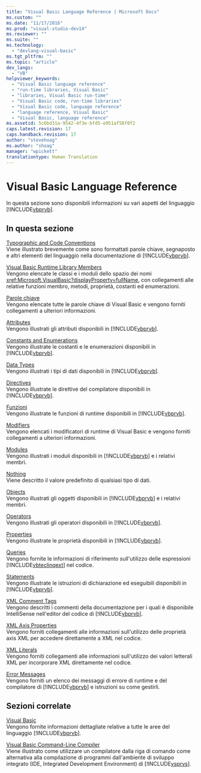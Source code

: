 ```yaml
---
title: "Visual Basic Language Reference | Microsoft Docs"
ms.custom: ""
ms.date: "11/17/2016"
ms.prod: "visual-studio-dev14"
ms.reviewer: ""
ms.suite: ""
ms.technology: 
  - "devlang-visual-basic"
ms.tgt_pltfrm: ""
ms.topic: "article"
dev_langs: 
  - "VB"
helpviewer_keywords: 
  - "Visual Basic language reference"
  - "run-time libraries, Visual Basic"
  - "libraries, Visual Basic run-time"
  - "Visual Basic code, run-time libraries"
  - "Visual Basic code, language reference"
  - "language reference, Visual Basic"
  - "Visual Basic, language reference"
ms.assetid: 5c6bd31a-9542-4f3e-bfd5-e951af58f0f2
caps.latest.revision: 17
caps.handback.revision: 17
author: "stevehoag"
ms.author: "shoag"
manager: "wpickett"
translationtype: Human Translation
---
```

# Visual Basic Language Reference
In questa sezione sono disponibili informazioni su vari aspetti del linguaggio [!INCLUDE[vbprvb](../../csharp/programming-guide/concepts/linq/includes/vbprvb_md.md)].  
  
## In questa sezione  
 [Typographic and Code Conventions](../../visual-basic/language-reference/typographic-and-code-conventions.md)  
 Viene illustrato brevemente come sono formattati parole chiave, segnaposto e altri elementi del linguaggio nella documentazione di [!INCLUDE[vbprvb](../../csharp/programming-guide/concepts/linq/includes/vbprvb_md.md)].  
  
 [Visual Basic Runtime Library Members](../../visual-basic/language-reference/runtime-library-members.md)  
 Vengono elencate le classi e i moduli dello spazio dei nomi <xref:Microsoft.VisualBasic?displayProperty=fullName>, con collegamenti alle relative funzioni membro, metodi, proprietà, costanti ed enumerazioni.  
  
 [Parole chiave](../../visual-basic/language-reference/keywords/index.md)  
 Vengono elencate tutte le parole chiave di Visual Basic e vengono forniti collegamenti a ulteriori informazioni.  
  
 [Attributes](../../visual-basic/language-reference/attributes.md)  
 Vengono illustrati gli attributi disponibili in [!INCLUDE[vbprvb](../../csharp/programming-guide/concepts/linq/includes/vbprvb_md.md)].  
  
 [Constants and Enumerations](../../visual-basic/language-reference/constants-and-enumerations.md)  
 Vengono illustrate le costanti e le enumerazioni disponibili in [!INCLUDE[vbprvb](../../csharp/programming-guide/concepts/linq/includes/vbprvb_md.md)].  
  
 [Data Types](../../visual-basic/language-reference/data-types/data-type-summary.md)  
 Vengono illustrati i tipi di dati disponibili in [!INCLUDE[vbprvb](../../csharp/programming-guide/concepts/linq/includes/vbprvb_md.md)].  
  
 [Directives](../../visual-basic/language-reference/directives/directives.md)  
 Vengono illustrate le direttive del compilatore disponibili in [!INCLUDE[vbprvb](../../csharp/programming-guide/concepts/linq/includes/vbprvb_md.md)].  
  
 [Funzioni](../../visual-basic/language-reference/functions/index.md)  
 Vengono illustrate le funzioni di runtime disponibili in [!INCLUDE[vbprvb](../../csharp/programming-guide/concepts/linq/includes/vbprvb_md.md)].  
  
 [Modifiers](../../visual-basic/language-reference/modifiers/index.md)  
 Vengono elencati i modificatori di runtime di Visual Basic e vengono forniti collegamenti a ulteriori informazioni.  
  
 [Modules](../../visual-basic/language-reference/modules.md)  
 Vengono illustrati i moduli disponibili in [!INCLUDE[vbprvb](../../csharp/programming-guide/concepts/linq/includes/vbprvb_md.md)] e i relativi membri.  
  
 [Nothing](../../visual-basic/language-reference/nothing.md)  
 Viene descritto il valore predefinito di qualsiasi tipo di dati.  
  
 [Objects](../../visual-basic/language-reference/objects/index.md)  
 Vengono illustrati gli oggetti disponibili in [!INCLUDE[vbprvb](../../csharp/programming-guide/concepts/linq/includes/vbprvb_md.md)] e i relativi membri.  
  
 [Operators](../../visual-basic/language-reference/operators/index.md)  
 Vengono illustrati gli operatori disponibili in [!INCLUDE[vbprvb](../../csharp/programming-guide/concepts/linq/includes/vbprvb_md.md)].  
  
 [Properties](../../visual-basic/language-reference/properties.md)  
 Vengono illustrate le proprietà disponibili in [!INCLUDE[vbprvb](../../csharp/programming-guide/concepts/linq/includes/vbprvb_md.md)].  
  
 [Queries](../../visual-basic/language-reference/queries/queries.md)  
 Vengono fornite le informazioni di riferimento sull'utilizzo delle espressioni [!INCLUDE[vbteclinqext](../../csharp/getting-started/includes/vbteclinqext_md.md)] nel codice.  
  
 [Statements](../../visual-basic/language-reference/statements/index.md)  
 Vengono illustrate le istruzioni di dichiarazione ed eseguibili disponibili in [!INCLUDE[vbprvb](../../csharp/programming-guide/concepts/linq/includes/vbprvb_md.md)].  
  
 [XML Comment Tags](../../visual-basic/language-reference/xmldoc/recommended-xml-tags-for-documentation-comments.md)  
 Vengono descritti i commenti della documentazione per i quali è disponibile IntelliSense nell'editor del codice di [!INCLUDE[vbprvb](../../csharp/programming-guide/concepts/linq/includes/vbprvb_md.md)].  
  
 [XML Axis Properties](../../visual-basic/language-reference/xml-axis/xml-axis-properties.md)  
 Vengono forniti collegamenti alle informazioni sull'utilizzo delle proprietà axis XML per accedere direttamente a XML nel codice.  
  
 [XML Literals](../../visual-basic/language-reference/xml-literals/index.md)  
 Vengono forniti collegamenti alle informazioni sull'utilizzo dei valori letterali XML per incorporare XML direttamente nel codice.  
  
 [Error Messages](../../visual-basic/language-reference/error-messages/index.md)  
 Vengono forniti un elenco dei messaggi di errore di runtime e del compilatore di [!INCLUDE[vbprvb](../../csharp/programming-guide/concepts/linq/includes/vbprvb_md.md)] e istruzioni su come gestirli.  
  
## Sezioni correlate  
 [Visual Basic](../../visual-basic/index.md)  
 Vengono fornite informazioni dettagliate relative a tutte le aree del linguaggio [!INCLUDE[vbprvb](../../csharp/programming-guide/concepts/linq/includes/vbprvb_md.md)].  
  
 [Visual Basic Command\-Line Compiler](../../visual-basic/reference/command-line-compiler/index.md)  
 Viene illustrato come utilizzare un compilatore dalla riga di comando come alternativa alla compilazione di programmi dall'ambiente di sviluppo integrato \(IDE, Integrated Development Environment\) di [!INCLUDE[vsprvs](../../csharp/includes/vsprvs_md.md)].